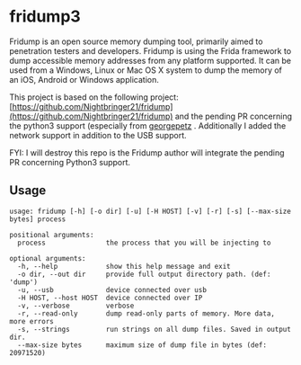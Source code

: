 # fridump3
Fridump is an open source memory dumping tool, primarily aimed to penetration testers and developers. Fridump is using the Frida framework to dump accessible memory addresses from any platform supported. It can be used from a Windows, Linux or Mac OS X system to dump the memory of an iOS, Android or Windows application.

This project is based on the following project: [https://github.com/Nightbringer21/fridump](https://github.com/Nightbringer21/fridump) and the pending PR concerning the python3 support (especially from [georgepetz](https://github.com/georgepetz) . Additionally I added the network support in addition to the USB support.

FYI: I will destroy this repo is the Fridump author will integrate the pending PR concerning Python3 support.

Usage
---

```
usage: fridump [-h] [-o dir] [-u] [-H HOST] [-v] [-r] [-s] [--max-size bytes] process

positional arguments:
  process               the process that you will be injecting to

optional arguments:
  -h, --help            show this help message and exit
  -o dir, --out dir     provide full output directory path. (def: 'dump')
  -u, --usb             device connected over usb
  -H HOST, --host HOST  device connected over IP
  -v, --verbose         verbose
  -r, --read-only       dump read-only parts of memory. More data, more errors
  -s, --strings         run strings on all dump files. Saved in output dir.
  --max-size bytes      maximum size of dump file in bytes (def: 20971520)
```
